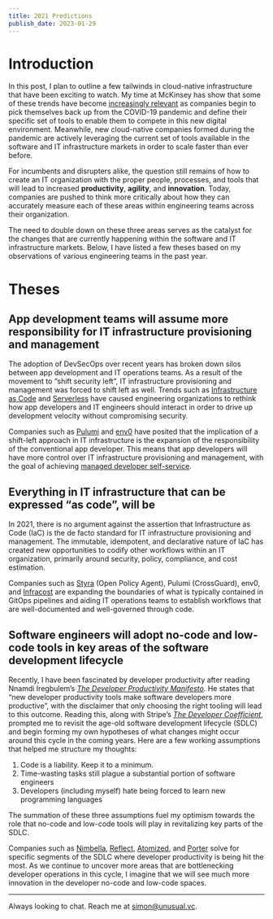 ```yaml
---
title: 2021 Predictions
publish_date: 2023-01-29
---
```


# Introduction

In this post, I plan to outline a few tailwinds in cloud-native infrastructure that have been exciting to watch. My time at McKinsey has show that some of these trends have become [increasingly relevant](https://www.microsoft.com/en-us/microsoft-365/blog/2020/04/30/2-years-digital-transformation-2-months/) as companies begin to pick themselves back up from the COVID-19 pandemic and define their specific set of tools to enable them to compete in this new digital environment. Meanwhile, new cloud-native companies formed during the pandemic are actively leveraging the current set of tools available in the software and IT infrastructure markets in order to scale faster than ever before.

For incumbents and disrupters alike, the question still remains of how to create an IT organization with the proper people, processes, and tools that will lead to increased **productivity**, **agility**, and **innovation**. Today, companies are pushed to think more critically about how they can accurately measure each of these areas within engineering teams across their organization.

The need to double down on these three areas serves as the catalyst for the changes that are currently happening within the software and IT infrastructure markets. Below, I have listed a few theses based on my observations of various engineering teams in the past year.

# Theses

## App development teams will assume more responsibility for IT infrastructure provisioning and management

The adoption of DevSecOps over recent years has broken down silos between app development and IT operations teams. As a result of the movement to “shift security left”, IT infrastructure provisioning and management was forced to shift left as well. Trends such as [Infrastructure as Code](https://www.hashicorp.com/resources/what-is-infrastructure-as-code) and [Serverless](https://www.serverless.com/blog/definitive-guide-terraform-serverless) have caused engineering organizations to rethink how app developers and IT engineers should interact in order to drive up development velocity without compromising security.

Companies such as [Pulumi](https://www.pulumi.com/) and [env0](https://www.env0.com/) have posited that the implication of a shift-left approach in IT infrastructure is the expansion of the responsibility of the conventional app developer. This means that app developers will have more control over IT infrastructure provisioning and management, with the goal of achieving [managed developer self-service](https://thenewstack.io/the-next-step-after-devops-and-gitops-is-cloud-engineering-pulumi-says/).

## Everything in IT infrastructure that can be expressed “as code”, will be

In 2021, there is no argument against the assertion that Infrastructure as Code (IaC) is the de facto standard for IT infrastructure provisioning and management. The immutable, idempotent, and declarative nature of IaC has created new opportunities to codify other workflows within an IT organization, primarily around security, policy, compliance, and cost estimation.

Companies such as [Styra](https://www.styra.com/) (Open Policy Agent), Pulumi (CrossGuard), env0, and [Infracost](https://www.infracost.io/) are expanding the boundaries of what is typically contained in GitOps pipelines and aiding IT operations teams to establish workflows that are well-documented and well-governed through code.

## Software engineers will adopt no-code and low-code tools in key areas of the software development lifecycle

Recently, I have been fascinated by developer productivity after reading Nnamdi Iregbulem’s *[The Developer Productivity Manifesto](https://whoisnnamdi.com/the-developer-productivity-flywheel/).* He states that “new developer productivity tools make software developers more productive”, with the disclaimer that only choosing the right tooling will lead to this outcome. Reading this, along with Stripe’s *[The Developer Coefficient](https://stripe.com/files/reports/the-developer-coefficient.pdf)*, prompted me to revisit the age-old software development lifecycle (SDLC) and begin forming my own hypotheses of what changes might occur around this cycle in the coming years. Here are a few working assumptions that helped me structure my thoughts:

1. Code is a liability. Keep it to a minimum.
2. Time-wasting tasks still plague a substantial portion of software engineers
3. Developers (including myself) hate being forced to learn new programming languages

The summation of these three assumptions fuel my optimism towards the role that no-code and low-code tools will play in revitalizing key parts of the SDLC.

Companies such as [Nimbella](https://nimbella.com/), [Reflect](https://reflect.run/), [Atomized](https://www.atomizedhq.com/), and [Porter](https://www.getporter.dev/) solve for specific segments of the SDLC where developer productivity is being hit the most. As we continue to uncover more areas that are bottlenecking developer operations in this cycle, I imagine that we will see much more innovation in the developer no-code and low-code spaces.

---

Always looking to chat. Reach me at simon@unusual.vc.
